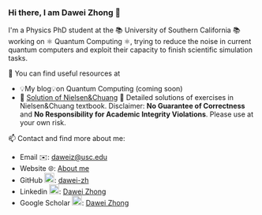 ### Hi there, I am Dawei Zhong 👋 

I'm a Physics PhD student at the 📚 University of Southern California 📚 working on ⚛️ Quantum Computing ⚛️, trying to reduce the noise in current quantum computers and exploit their capacity to finish scientific simulation tasks. 

🔎 You can find useful resources at

* 💡My blog💡on Quantum Computing (coming soon)
* 📝 [Solution of Nielsen&Chuang](https://dawei-zh.github.io/resource-NielsenChuangSolution/) 📝 Detailed solutions of exercises in Nielsen&Chuang textbook. Disclaimer: **No Guarantee of Correctness** and **No Responsibility for Academic Integrity Violations**. Please use at your own risk. 

📫 Contact and find more about me:

* Email ✉️: [daweiz@usc.edu](mailto:daweiz@usc.edu)
* Website 🌐: [About me](https://dawei-zh.github.io/)
* GitHub <img src="https://cdn.jsdelivr.net/npm/simple-icons@3.0.1/icons/github.svg" width=20px>: [dawei-zh](https://github.com/dawei-zh)
* Linkedin <img src="https://cdn.jsdelivr.net/npm/simple-icons@3.0.1/icons/linkedin.svg" width=20px>: [Dawei Zhong](https://www.linkedin.com/in/here-is-dawei-zhong/)
* Google Scholar <img src="https://cdn.jsdelivr.net/npm/simple-icons@3.0.1/icons/googlescholar.svg" width=20px>: [Dawei Zhong](https://scholar.google.com/citations?user=VpdX6aoAAAAJ&hl=en)

